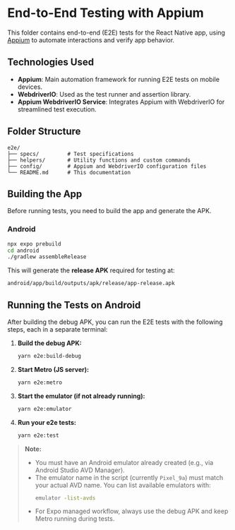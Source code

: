 # End-to-End Testing with Appium

This folder contains end-to-end (E2E) tests for the React Native app, using [Appium](https://appium.io/) to automate interactions and verify app behavior.

## Technologies Used

- **Appium**: Main automation framework for running E2E tests on mobile devices.
- **WebdriverIO**: Used as the test runner and assertion library.
- **Appium WebdriverIO Service**: Integrates Appium with WebdriverIO for streamlined test execution.

## Folder Structure

```
e2e/
├── specs/         # Test specifications
├── helpers/       # Utility functions and custom commands
├── config/        # Appium and WebdriverIO configuration files
└── README.md      # This documentation
```

## Building the App

Before running tests, you need to build the app and generate the APK.

### Android

```sh
npx expo prebuild
cd android
./gradlew assembleRelease
```

This will generate the **release APK** required for testing at:

```
android/app/build/outputs/apk/release/app-release.apk
```

## Running the Tests on Android

After building the debug APK, you can run the E2E tests with the following steps, each in a separate terminal:

1. **Build the debug APK:**
   ```sh
   yarn e2e:build-debug
   ```
2. **Start Metro (JS server):**
   ```sh
   yarn e2e:metro
   ```
3. **Start the emulator (if not already running):**
   ```sh
   yarn e2e:emulator
   ```
4. **Run your e2e tests:**
   ```sh
   yarn e2e:test
   ```

> **Note:**
> - You must have an Android emulator already created (e.g., via Android Studio AVD Manager).
> - The emulator name in the script (currently `Pixel_9a`) must match your actual AVD name. You can list available emulators with:
>   ```sh
>   emulator -list-avds
>   ```
> - For Expo managed workflow, always use the debug APK and keep Metro running during tests.